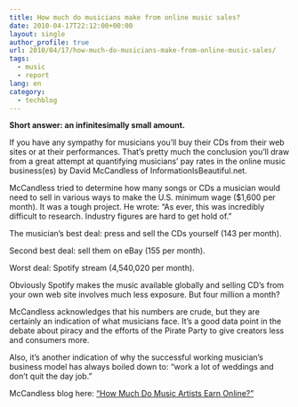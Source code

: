 ```yaml
---
title: How much do musicians make from online music sales?
date: 2010-04-17T22:12:00+00:00
layout: single
author_profile: true
url: 2010/04/17/how-much-do-musicians-make-from-online-music-sales/
tags:
  - music
  - report
lang: en
category: 
  - techblog
---
```

**Short answer: an infinitesimally small amount.**

If you have any sympathy for musicians you’ll buy their CDs from their web sites or at their performances. That’s pretty much the conclusion you’ll draw from a great attempt at quantifying musicians’ pay rates in the online music business(es) by David McCandless of InformationIsBeautiful.net.

McCandless tried to determine how many songs or CDs a musician would need to sell in various ways to make the U.S. minimum wage ($1,600 per month). It was a tough project. He wrote: “As ever, this was incredibly difficult to research. Industry figures are hard to get hold of.”

The musician’s best deal: press and sell the CDs yourself (143 per month).

Second best deal: sell them on eBay (155 per month).

Worst deal: Spotify stream (4,540,020 per month).

Obviously Spotify makes the music available globally and selling CD’s from your own web site involves much less exposure. But four million a month?

McCandless acknowledges that his numbers are crude, but they are certainly an indication of what musicians face. It’s a good data point in the debate about piracy and the efforts of the Pirate Party to give creators less and consumers more.

Also, it’s another indication of why the successful working musician’s business model has always boiled down to: “work a lot of weddings and don’t quit the day job.”

McCandless blog here: [“How Much Do Music Artists Earn Online?”](http://www.informationisbeautiful.net/2010/how-much-do-music-artists-earn-online/)